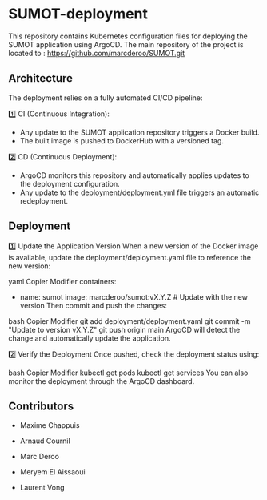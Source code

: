 # SUMOT-deployment

This repository contains Kubernetes configuration files for deploying the SUMOT application using ArgoCD.
The main repository of the project is located to : https://github.com/marcderoo/SUMOT.git

## Architecture
The deployment relies on a fully automated CI/CD pipeline:

1️⃣ CI (Continuous Integration):
- Any update to the SUMOT application repository triggers a Docker build.
- The built image is pushed to DockerHub with a versioned tag.

2️⃣ CD (Continuous Deployment):
- ArgoCD monitors this repository and automatically applies updates to the deployment configuration.
- Any update to the deployment/deployment.yml file triggers an automatic redeployment.

## Deployment
1️⃣ Update the Application Version
When a new version of the Docker image is available, update the deployment/deployment.yaml file to reference the new version:

yaml
Copier
Modifier
containers:
  - name: sumot
    image: marcderoo/sumot:vX.Y.Z  # Update with the new version
Then commit and push the changes:

bash
Copier
Modifier
git add deployment/deployment.yaml
git commit -m "Update to version vX.Y.Z"
git push origin main
ArgoCD will detect the change and automatically update the application.

2️⃣ Verify the Deployment
Once pushed, check the deployment status using:

bash
Copier
Modifier
kubectl get pods
kubectl get services
You can also monitor the deployment through the ArgoCD dashboard.

## Contributors

- Maxime Chappuis

- Arnaud Cournil

- Marc Deroo

- Meryem El Aissaoui

- Laurent Vong
